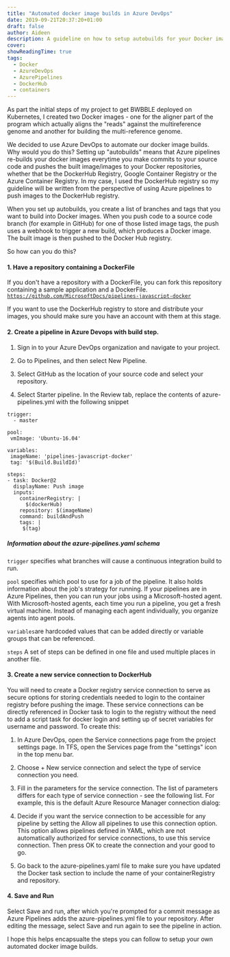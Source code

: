 ```yaml
---
title: "Automated docker image builds in Azure DevOps"
date: 2019-09-21T20:37:20+01:00
draft: false
author: Aideen
description: A guideline on how to setup autobuilds for your Docker images.
cover:
showReadingTime: true
tags:
  - Docker
  - AzureDevOps
  - AzurePipelines
  - DockerHub
  - containers
---
```


As part the initial steps of my project to get BWBBLE deployed on Kubernetes, I created two Docker images - one for the aligner part of the program which actually aligns the "reads" against the multireference genome and another for building the multi-reference genome.

We decided to use Azure DevOps to automate our docker image builds. Why would you do this? Setting up "autobuilds" means that Azure pipelines re-builds your docker images everytime you make commits to your source code and pushes the built image/images to your Docker repositories, whether that be the DockerHub Registry, Google Container Registry or the Azure Container Registry. In my case, I used the DockerHub registry so my guideline will be written from the perspective of using Azure pipelines to push images to the DockerHub registry.

When you set up autobuilds, you create a list of branches and tags that you want to build into Docker images. When you push code to a source code branch (for example in GitHub) for one of those listed image tags, the push uses a webhook to trigger a new build, which produces a Docker image. The built image is then pushed to the Docker Hub registry.

So how can you do this?

#### 1. Have a repository containing a DockerFile

If you don't have a repository with a DockerFile, you can fork this repository containing a sample application and a DockerFile.
<code data-author-content="https://github.com/MicrosoftDocs/pipelines-javascript-docker
">https://github.com/MicrosoftDocs/pipelines-javascript-docker
</code>

If you want to use the DockerHub registry to store and distribute your images, you should make sure you have an account with them at this stage.

#### 2. Create a pipeline in Azure Devops with build step.

1. Sign in to your Azure DevOps organization and navigate to your project.

2. Go to Pipelines, and then select New Pipeline.

3. Select GitHub as the location of your source code and select your repository.
4. Select Starter pipeline. In the Review tab, replace the contents of azure-pipelines.yml with the following snippet

<pre tabindex="0" class="has-inner-focus"><code class="lang-YAML" data-author-content="trigger:
- master

pool:
vmImage: 'Ubuntu-16.04'

variables:
imageName: 'pipelines-javascript-docker'

steps:

- task: Docker@2
  displayName: BuildAndPush
  inputs:
  containerRegistry: |
      $(dockerHub)
    repository: $(imageName)
    command: push
    tags: |
      test1
      test2
  "><span class="hljs-attr">trigger:</span>
  <span class="hljs-bullet">-</span> <span class="hljs-string">master</span>

<span class="hljs-attr">pool:</span>
<span class="hljs-attr"> vmImage:</span> <span class="hljs-string">'Ubuntu-16.04'</span>

<span class="hljs-attr">variables:</span>
<span class="hljs-attr"> imageName:</span> <span class="hljs-string">'pipelines-javascript-docker'</span>
<span class="hljs-attr"> tag:</span> <span class="hljs-string">'$(Build.BuildId)'</span>

<span class="hljs-attr">steps:</span>
<span class="hljs-attr">- task:</span> <span class="hljs-string">Docker@2</span>
<span class="hljs-attr">  displayName:</span> <span class="hljs-string">Push</span> <span class="hljs-string">image</span>
<span class="hljs-attr">  inputs:</span>
<span class="hljs-attr">    containerRegistry:</span> <span class="hljs-string">|
      $(dockerHub)
</span><span class="hljs-attr">    repository:</span> <span class="hljs-string">$(imageName)</span>
<span class="hljs-attr">    command:</span> <span class="hljs-string">buildAndPush</span>
<span class="hljs-attr">    tags:</span> <span class="hljs-string">|
     $(tag)
</span></code></pre>

##### Information about the azure-pipelines.yaml schema

<code>trigger</code> specifies what branches will cause a continuous integration build to run.

<code>pool</code> specifies which pool to use for a job of the pipeline. It also holds information about the job's strategy for running. If your pipelines are in Azure Pipelines, then you can run your jobs using a Microsoft-hosted agent. With Microsoft-hosted agents, each time you run a pipeline, you get a fresh virtual machine. Instead of managing each agent individually, you organize agents into agent pools.

<code>variables</code>are hardcoded values that can be added directly or variable groups that can be referenced.

<code>steps</code> A set of steps can be defined in one file and used multiple places in another file.

#### 3. Create a new service connection to DockerHub

You will need to create a Docker registry service connection to serve as secure options for storing credentials needed to login to the container registry before pushing the image. These service connections can be directly referenced in Docker task to login to the registry without the need to add a script task for docker login and setting up of secret variables for username and password. To create this:

1. In Azure DevOps, open the Service connections page from the project settings page. In TFS, open the Services page from the "settings" icon in the top menu bar.

2. Choose + New service connection and select the type of service connection you need.

3. Fill in the parameters for the service connection. The list of parameters differs for each type of service connection - see the following list. For example, this is the default Azure Resource Manager connection dialog:

4. Decide if you want the service connection to be accessible for any pipeline by setting the Allow all pipelines to use this connection option. This option allows pipelines defined in YAML, which are not automatically authorized for service connections, to use this service connection. Then press OK to create the connection and your good to go.

5. Go back to the azure-pipelines.yaml file to make sure you have updated the Docker task section to include the name of your containerRegistry and repository.

#### 4. Save and Run

Select Save and run, after which you're prompted for a commit message as Azure Pipelines adds the azure-pipelines.yml file to your repository. After editing the message, select Save and run again to see the pipeline in action.

I hope this helps encapsualte the steps you can follow to setup your own automated docker image builds.
